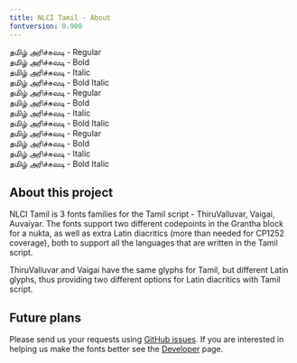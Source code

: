 ```yaml
---
title: NLCI Tamil - About
fontversion: 0.900
---
```


<span class='thiruvalluvar-R normal'>தமிழ் அரிச்சுவடி - Regular</span><br>
<span class='thiruvalluvar-B normal'>தமிழ் அரிச்சுவடி - Bold</span><br>
<span class='thiruvalluvar-I normal'>தமிழ் அரிச்சுவடி - Italic</span><br>
<span class='thiruvalluvar-BI normal'>தமிழ் அரிச்சுவடி - Bold Italic</span><br>
<span class='vaigai-R normal'>தமிழ் அரிச்சுவடி - Regular</span><br>
<span class='vaigai-B normal'>தமிழ் அரிச்சுவடி - Bold</span><br>
<span class='vaigai-I normal'>தமிழ் அரிச்சுவடி - Italic</span><br>
<span class='vaigai-BI normal'>தமிழ் அரிச்சுவடி - Bold Italic</span><br>
<span class='auvaiyar-R normal'>தமிழ் அரிச்சுவடி - Regular</span><br>
<span class='auvaiyar-B normal'>தமிழ் அரிச்சுவடி - Bold</span><br>
<span class='auvaiyar-I normal'>தமிழ் அரிச்சுவடி - Italic</span><br>
<span class='auvaiyar-BI normal'>தமிழ் அரிச்சுவடி - Bold Italic</span><br>    

## About this project

NLCI Tamil is 3 fonts families for the Tamil script - ThiruValluvar, Vaigai, Auvaiyar.
The fonts support two different codepoints in the Grantha block for a nukta,
as well as extra Latin diacritics (more than needed for CP1252 coverage),
both to support all the languages that are written in the Tamil script.

ThiruValluvar and Vaigai have the same glyphs for Tamil, but different Latin glyphs,
thus providing two different options for Latin diacritics with Tamil script.

## Future plans

Please send us your requests using [GitHub issues](https://github.com/nlci/taml-font-thiruvalluvar/issues). If you are interested in helping us make the fonts better see the [Developer](developer.md) page.

